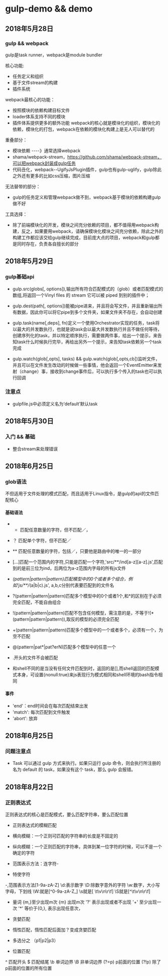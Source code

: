 # gulp-demo && demo

## 2018年5月28日

### gulp && webpack

gulp是task runner，webpack是module bundler

核心功能:
- 任务定义和组织
- 基于文件stream的构建
- 插件系统

webpack最核心的功能：
- 按照模块的依赖构建目标文件
- loader体系支持不同的模块
- 插件体系提供更多的额外功能
webpack的核心就是模块化的组织，模块化的依赖，模块化的打包，webpack在依赖的模块化构建上是无人可以替代的

重叠部分：

- 模块依赖 ----》通常选择webpack
-  shama/webpack-stream，https://github.com/shama/webpack-stream，可以把webpack封装成gulp任务
- 代码丑化，webpack--UgifyJsPlugin插件，gulp也有gulp-uglify，gulp除此之外还有更多的比如css压缩，图片压缩

无法替带的部分：
- gulp的任务定义和管理webpack做不到，webpack基于模块的依赖构建gulp做不好

工具选择：
- 除了前端模块化的开发，模块之间充分依赖的项目，都不值得用webpack构建，反之，如果要用webpack，请确保模块化模块之间充分依赖，除此之外的构建工作都应该交给gulp继续完成，目前庞大点的项目，webpack和gulp都是同时存在，负责各自擅长的部分

## 2018年5月29日

### gulp基础api

- gulp.src(globs[, options]),输出所有符合匹配模式的（glob）或者匹配模式的数组,将返回一个Vinyl files 的 stream 它可以被 piped 到别的插件中；

- gulp.dest(path[, options])能被pipe进来，并且将会写文件，并且重新输出所有数据，因此你可以将它pipe到多个文件夹，如果文件夹不存在，会自动创建

- gulp.task(name[,deps], fn)定义一个使用Orchestrator实现的任务，task将以最大的并发数执行，也就是说task会以最大并发数执行并且不做任何等待，创建序列化的task，并以特定顺序执行，需要做两件事，给出一个提示，来告知task什么时候执行完毕，再给出另外一个提示，来告知task依赖另一个task完成

- gulp.watch(glob[,opts], tasks) && gulp.watch(glob[,opts,cb])监听文件，并且可以在文件发生改动的时候做一些事情，他会返回一个EventEmitter来发射（change）事，接收到change事件后，可以执行多个传入的task也可以执行回调

### 注意点

- gulpfile.js中必须定义名为‘default’默认task

## 2018年5月30日

### 入门 && 基础

- 整合stream来处理错误


## 2018年6月25日

### glob语法

 不但适用于文件处理的模式匹配，而且适用于Linux指令，是gulp的api的文件匹配核心

#### 基础语法

- * 匹配任意数量的字符，但不匹配／，

- ？ 匹配单个字符，但不匹配／

- ** 匹配任意数量的字符，包括／，只要他是路由中的唯一的一部分

- [...]匹配一个范围内的字符,只能是匹配一个字符,'src/**/ind[a-z][a-z].js',匹配到的是前三位为ind，后两位为a-z范围内字母的所有js文件

- *(pattern|pattern|pattern)匹配模型中的0个或者多个组合，例如'js/**/*(a|b|c).js', a,b,c分别代表要匹配到的文件名

- ?(pattern|pattern|pattern)匹配多个模型中的0个或者1个,和*的区别在于必须完全匹配，不能自由组合

- !(pattern|pattern|pattern)匹配不包含任何模型，需注意的是，不等于!(*(pattern|pattern|pattern)),取反的模型的必须完全匹配

- +(pattern|pattern|pattern)匹配多个模型中的一个或者多个，必须有一个，为空不匹配

- @(pattern|pat*|pat?erN)匹配多个模型中的任意一个

- .开头的文件不会被匹配

- 和shell不同的是当没有任何文件匹配到时，返回的是[],而shell返回的匹配模式本身，可设置{nonull:true}来js表现行为模式相同和shell环境的bash指令相同

#### 事件

- 'end'：end时间会在每次匹配结束出发
- 'match': 每次匹配到文件触发
- 'abort': 放弃



## 2018年6月25日

### 问题注意点

- Task 可以通过 gulp <task> <othertask> 方式来执行。如果只运行 gulp 命令，则会执行所注册的名为 default 的 task，如果没有这个 task，那么 gulp 会报错。


## 2018年8月22日

### 正则表达式

正则表达式的核心是匹配模式，要么匹配字符串，要么匹配位置

- 正则表达式的模糊匹配

- 横向模糊：一个正则可匹配的字符串的长度是不固定的

- 纵向模糊：一个正则匹配的字符串，具体到某一位字符的时候，可以不是一个确定的字符

- 范围表示方法：连字符-

- 特使字符

-,范围表示方法[1-9a-zA-Z]
\d:表示数字
\D:除数字意外的字符
\w:数字，大小写字母，下划线
\W:就是[^0-9a-zA-Z_]
\s就是[ \t\v\n\r\f]
\S就是[^\t\v\n\r\f]

- 量词
{m,}至少出现m次
{m} 出现m次
'?' 表示出现或者不出现
'+' 至少出现一次
'*' 等价于{0,}, 表示出现任意次，

- 贪婪匹配

- 惰性匹配，惰性匹配后面加？变成贪婪匹配

- 多选分之 （p1|p2|p3）

- 位置匹配

^ 匹配开头
$ 匹配结尾
\b 单词边界
\B 非单词边界
(?=p) p前面的位置
(?!p) 除了p前面的位置的所有位置
